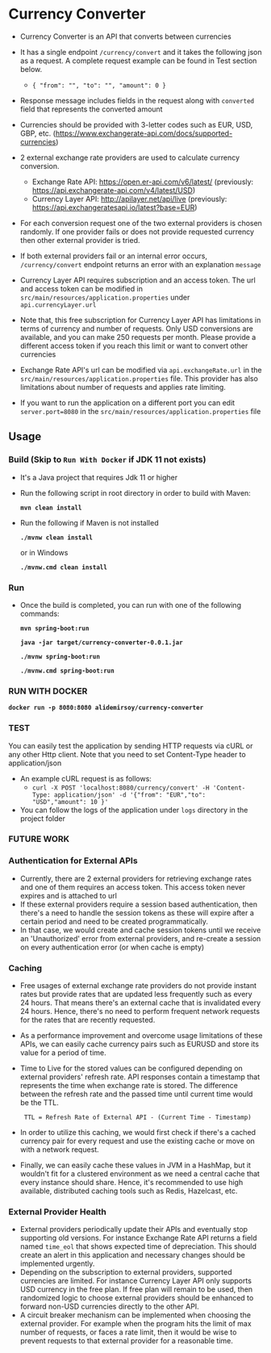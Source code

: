 # Currency Converter

- Currency Converter is an API that converts between currencies
- It has a single endpoint `/currency/convert` and it takes the following json as a request. 
  A complete request example can be found in Test section below. 
  - `{
    "from": "",
    "to": "",
    "amount": 0
  }`
- Response message includes fields in the request along with `converted` field that represents the converted amount
- Currencies should be provided with 3-letter codes such as EUR, USD, GBP, etc. (https://www.exchangerate-api.com/docs/supported-currencies)
- 2 external exchange rate providers are used to calculate currency conversion.
  
  - Exchange Rate API: https://open.er-api.com/v6/latest/ (previously: https://api.exchangerate-api.com/v4/latest/USD)
  - Currency Layer API: http://apilayer.net/api/live (previously: https://api.exchangeratesapi.io/latest?base=EUR)
- For each conversion request one of the two external providers is chosen randomly. 
  If one provider fails or does not provide requested currency then other external provider is tried.
- If both external providers fail or an internal error occurs, `/currency/convert` endpoint returns an error with an explanation `message`
- Currency Layer API requires subscription and an access token. 
  The url and access token can be modified in `src/main/resources/application.properties` under `api.currencyLayer.url`
- Note that, this free subscription for Currency Layer API has limitations in terms of currency and number of requests. 
  Only USD conversions are available, and you can make 250 requests per month. 
  Please provide a different access token if you reach this limit or want to convert other currencies
- Exchange Rate API's url can be modified via `api.exchangeRate.url` in the `src/main/resources/application.properties` file.
  This provider has also limitations about number of requests and applies rate limiting.
- If you want to run the application on a different port you can edit `server.port=8080` in the `src/main/resources/application.properties` file

## Usage

### Build (Skip to `Run With Docker` if JDK 11 not exists)
- It's a Java project that requires Jdk 11 or higher
  
- Run the following script in root directory in order to build with Maven:

  **`mvn clean install`**
- Run the following if Maven is not installed

  **`./mvnw clean install`**

  or in Windows

  **`./mvnw.cmd clean install`**

### Run
- Once the build is completed, you can run with one of the following commands:

  **`mvn spring-boot:run`**
  
  **`java -jar target/currency-converter-0.0.1.jar`**
  
  **`./mvnw spring-boot:run`**

  **`./mvnw.cmd spring-boot:run`**


### RUN WITH DOCKER
**`docker run -p 8080:8080 alidemirsoy/currency-converter`**

### TEST
You can easily test the application by sending HTTP requests via cURL or any other Http client.
Note that you need to set Content-Type header to application/json
- An example cURL request is as follows:
  - `curl -X POST 'localhost:8080/currency/convert' -H 'Content-Type: application/json' -d '{"from": "EUR","to": "USD","amount": 10 }'`
- You can follow the logs of the application under `logs` directory in the project folder

### FUTURE WORK
### Authentication for External APIs
- Currently, there are 2 external providers for retrieving exchange rates and one of them requires an access token.
This access token never expires and is attached to url
- If these external providers require a session based authentication, 
then there's a need to handle the session tokens as these will expire after a certain period 
  and need to be created programmatically.
- In that case, we would create and cache session tokens until we receive an 'Unauthorized' error from external providers,
and re-create a session on every authentication error (or when cache is empty)

### Caching
- Free usages of external exchange rate providers do not provide instant rates 
  but provide rates that are updated less frequently such as every 24 hours. 
  That means there's an external cache that is invalidated every 24 hours.
  Hence, there's no need to perform frequent network requests for the rates that are recently requested.
- As a performance improvement and overcome usage limitations of these APIs, 
  we can easily cache currency pairs such as EURUSD and store its value for a period of time. 
- Time to Live for the stored values can be configured depending on external providers' refresh rate.
  API responses contain a timestamp that represents the time when exchange rate is stored. 
  The difference between the refresh rate and the passed time until current time would be the TTL.
  
    ` TTL = Refresh Rate of External API - (Current Time - Timestamp)`
- In order to utilize this caching, we would first check if there's a cached currency pair for every request
and use the existing cache or move on with a network request.

- Finally, we can easily cache these values in JVM in a HashMap, but it wouldn't fit for a clustered environment
as we need a central cache that every instance should share.
  Hence, it's recommended to use high available, distributed caching tools such as Redis, Hazelcast, etc.

### External Provider Health
- External providers periodically update their APIs and eventually stop supporting old versions. 
  For instance Exchange Rate API returns a field named `time_eol` that shows expected time of depreciation.
  This should create an alert in this application and necessary changes should be implemented urgently.
- Depending on the subscription to external providers, supported currencies are limited. 
  For instance Currency Layer API only supports USD currency in the free plan. 
  If free plan will remain to be used, then randomized logic to choose external providers should be enhanced to forward
  non-USD currencies directly to the other API.
- A circuit breaker mechanism can be implemented when choosing the external provider. 
  For example when the program hits the limit of max number of requests, or faces a rate limit, 
  then it would be wise to prevent requests to that external provider for a reasonable time. 
